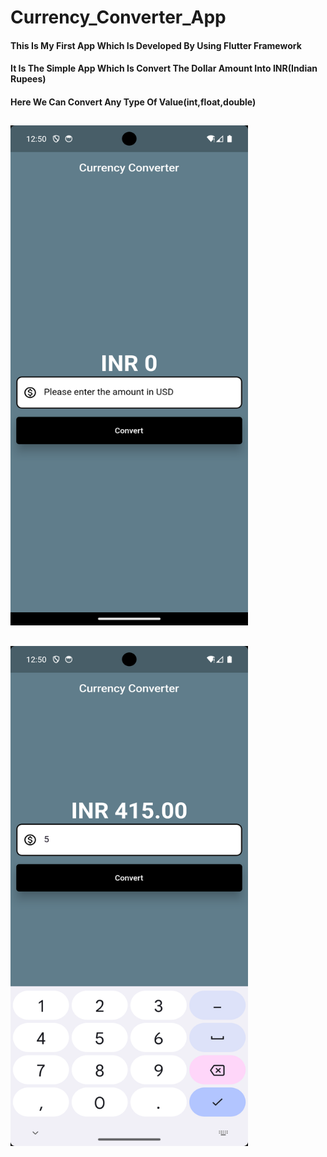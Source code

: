# Currency_Converter_App

#### This Is My First App Which Is Developed By Using Flutter Framework


#### It Is The Simple App Which Is Convert The Dollar Amount Into INR(Indian Rupees)

#### Here We Can Convert Any Type Of Value(int,float,double)

##
##

<img src="https://github.com/juberijuber/Currency-Converter-App/blob/main/preview/Beginning.jpg" width="380" height="800">

##
##


<img src="https://github.com/juberijuber/Currency-Converter-App/blob/main/preview/five%20dollar.jpg" width="380" height="800">


